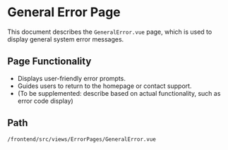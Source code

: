 # General Error Page

This document describes the `GeneralError.vue` page, which is used to display general system error messages.

## Page Functionality
*   Displays user-friendly error prompts.
*   Guides users to return to the homepage or contact support.
*   (To be supplemented: describe based on actual functionality, such as error code display)

## Path
`/frontend/src/views/ErrorPages/GeneralError.vue`